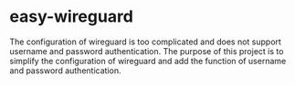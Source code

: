 # easy-wireguard
The configuration of wireguard is too complicated and does not support username and password authentication. The purpose of this project is to simplify the configuration of wireguard and add the function of username and password authentication.
